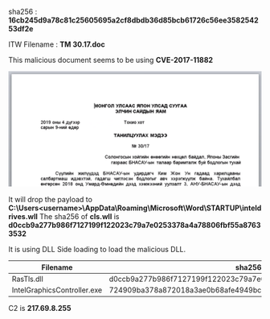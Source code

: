 sha256 : **16cb245d9a78c81c25605695a2cf8dbdb36d85bcb61726c56ee358254253df2e**

ITW Filename : **ТM 30.17.doc**

This malicious document seems to be using **CVE-2017-11882**

![Malicious Document](../images/16cb245d9a78c81c25605695a2cf8dbdb36d85bcb61726c56ee358254253df2e_0001.png)

It will drop the payload to **C:\Users\<username>\AppData\Roaming\Microsoft\Word\STARTUP\inteldrives.wll**
The sha256 of **cls.wll** is **d0ccb9a277b986f7127199f122023c79a7e0253378a4a78806fbf55a87633532**

It is using DLL Side loading to load the malicious DLL.

|Filename|sha256|
|---|---|
|RasTls.dll|d0ccb9a277b986f7127199f122023c79a7e0253378a4a78806fbf55a87633532|
|IntelGraphicsController.exe|724909ba378a872018a3ae0b68afe4949bc404de31bcbd65a6239c12b3a7a3ea|

C2 is **217.69.8.255**
